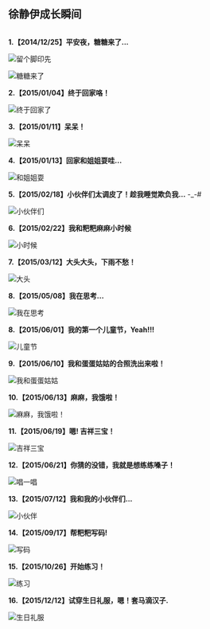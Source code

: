 

## 徐静伊成长瞬间

<img src="/Resource/xjy/logo.jpg" width="0" height="0" />



**1.【2014/12/25】平安夜，糖糖来了...**

![留个脚印先](/Resource/xjy/20141225003.jpg "留个脚印先！")


![糖糖来了](/Resource/xjy/20141225002.jpg "糖糖来了！")



**2.【2015/01/04】终于回家咯！**

![终于回家了](/Resource/xjy/20150104.jpg "终于回家咯...")


**3.【2015/01/11】呆呆！**

![呆呆](/Resource/xjy/20150111.jpg "呆呆...")



**4.【2015/01/13】回家和姐姐耍哇...**

![和姐姐耍](/Resource/xjy/20150213.jpg "和姐姐耍")


**5.【2015/02/18】小伙伴们太调皮了！趁我睡觉欺负我...** -_-#

![小伙伴们](/Resource/xjy/20150218.jpg "小伙伴们")



**6.【2015/02/22】我和粑粑麻麻小时候**

![小时候](/Resource/xjy/20150222.jpg "小时候")



**7.【2015/03/12】大头大头，下雨不愁！**

![大头](/Resource/xjy/20150312.jpg "大头")


**8.【2015/05/08】我在思考...**

![我在思考](/Resource/xjy/20150508.jpg "我在思考")


**8.【2015/06/01】我的第一个儿童节，Yeah!!!**

![儿童节](/Resource/xjy/20150601.jpg "儿童节")


**9.【2015/06/10】我和蛋蛋姑姑的合照洗出来啦！**

![我和蛋蛋姑姑](/Resource/xjy/20150610.jpg "我和蛋蛋姑姑")


**10.【2015/06/13】麻麻，我饿啦！**

![麻麻，我饿啦！](/Resource/xjy/20150613.jpg "麻麻，我饿啦！")


**11.【2015/06/19】嗯! 吉祥三宝！**

![吉祥三宝](/Resource/xjy/20150619.jpg "吉祥三宝")


**12.【2015/06/21】你猜的没错，我就是想练练嗓子！**

![唱一唱](/Resource/xjy/20150621.jpg "唱一唱")


**13.【2015/07/12】我和我的小伙伴们...**

![小伙伴](/Resource/xjy/20150712.jpg "上伙伴")


**14.【2015/09/17】帮粑粑写码!**

![写码](/Resource/xjy/20150917.jpg "写码")


**15.【2015/10/26】开始练习！**

![练习](/Resource/xjy/20151026.jpg "练习")


**16.【2015/12/12】试穿生日礼服，嗯！套马滴汉子.**

![生日礼服](/Resource/xjy/20151212.jpg "生日礼服")










